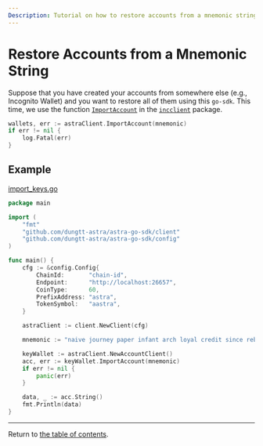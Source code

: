 ```yaml
---
Description: Tutorial on how to restore accounts from a mnemonic string.
---
```


# Restore Accounts from a Mnemonic String

Suppose that you have created your accounts from somewhere else (e.g., Incognito Wallet) and you want to restore all of
them using this `go-sdk`. This time, we use the function [`ImportAccount`](../../../incclient/account.go) in
the [`incclient`](../../../incclient) package.

```go
wallets, err := astraClient.ImportAccount(mnemonic)
if err != nil {
    log.Fatal(err)
}
```

## Example

[import_keys.go](./../example/keys.go)

```go
package main

import (
	"fmt"
	"github.com/dungtt-astra/astra-go-sdk/client"
	"github.com/dungtt-astra/astra-go-sdk/config"
)

func main() {
	cfg := &config.Config{
		ChainId:       "chain-id",
		Endpoint:      "http://localhost:26657",
		CoinType:      60,
		PrefixAddress: "astra",
		TokenSymbol:   "aastra",
	}

	astraClient := client.NewClient(cfg)

	mnemonic := "naive journey paper infant arch loyal credit since rebuild crisp coil jelly name kind anchor mixture unique drink fame cherry network quarter step tired"

	keyWallet := astraClient.NewAccountClient()
	acc, err := keyWallet.ImportAccount(mnemonic)
	if err != nil {
		panic(err)
	}

	data, _ := acc.String()
	fmt.Println(data)
}

```

---
Return to [the table of contents](./readme.md).